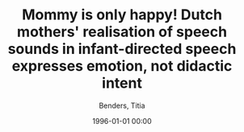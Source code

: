 ---
layout: post
title: Mommy is only happy! Dutch mothers' realisation of speech sounds in infant-directed speech expresses emotion, not didactic intent

date: 1996-01-01 00:00
author: Benders, Titia
tags: ["affective/emotional communication","infant-directed speech","mother-child interaction"]
journal: Infant Behavior and Development

link: https://doi.org/10.1016/j.infbeh.2013.09.001

year: 2013
---